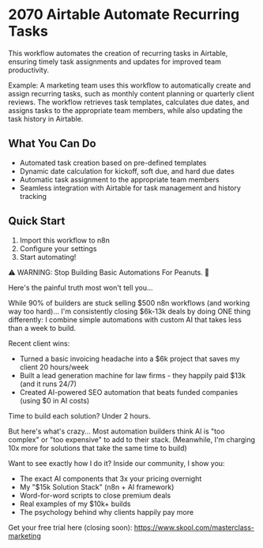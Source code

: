 # 2070 Airtable Automate Recurring Tasks

This workflow automates the creation of recurring tasks in Airtable, ensuring timely task assignments and updates for improved team productivity.

Example: A marketing team uses this workflow to automatically create and assign recurring tasks, such as monthly content planning or quarterly client reviews. The workflow retrieves task templates, calculates due dates, and assigns tasks to the appropriate team members, while also updating the task history in Airtable.

## What You Can Do
- Automated task creation based on pre-defined templates
- Dynamic date calculation for kickoff, soft due, and hard due dates
- Automatic task assignment to the appropriate team members
- Seamless integration with Airtable for task management and history tracking

## Quick Start
1. Import this workflow to n8n
2. Configure your settings
3. Start automating!

⚠️ WARNING: Stop Building Basic Automations For Peanuts. 🚫

Here's the painful truth most won't tell you...

While 90% of builders are stuck selling $500 n8n workflows (and working way too hard)...
I'm consistently closing $6k-13k deals by doing ONE thing differently:
I combine simple automations with custom AI that takes less than a week to build.

Recent client wins:
* Turned a basic invoicing headache into a $6k project that saves my client 20 hours/week
* Built a lead generation machine for law firms - they happily paid $13k (and it runs 24/7)
* Created AI-powered SEO automation that beats funded companies (using $0 in AI costs)

Time to build each solution? Under 2 hours.

But here's what's crazy...
Most automation builders think AI is "too complex" or "too expensive" to add to their stack.
(Meanwhile, I'm charging 10x more for solutions that take the same time to build)

Want to see exactly how I do it?
Inside our community, I show you:
* The exact AI components that 3x your pricing overnight
* My "$15k Solution Stack" (n8n + AI framework)
* Word-for-word scripts to close premium deals
* Real examples of my $10k+ builds
* The psychology behind why clients happily pay more

Get your free trial here (closing soon): https://www.skool.com/masterclass-marketing
